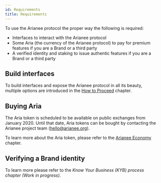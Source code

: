 ```yaml
---
id: Requirements
title: Requirements
---
```


To use the Arianee protocol the proper way the following is required:

- Interfaces to interact with the Arianee protocol
- Some Aria (the currency of the Arianee protocol) to pay for premium features if you are a Brand or a third party
- A verified identity and staking to issue authentic features if you are a Brand or a third party

## **Build interfaces**

To build interfaces and expose the Arianee protocol in all its beauty, multiple options are introduced in the [How to Proceed](howToProceed) chapter.

## **Buying Aria**

The Aria token is scheduled to be available on public exchanges from January 2020. Until that date, Aria tokens can be bought by contacting the Arianee project team (hello@arianee.org).

To learn more about the Aria token, please refer to the [Arianee Economy](AriaEconomy) chapter.

## **Verifying a Brand identity**

To learn more please refer to the *Know Your Business (KYB) process chapter (Work in progress)*.